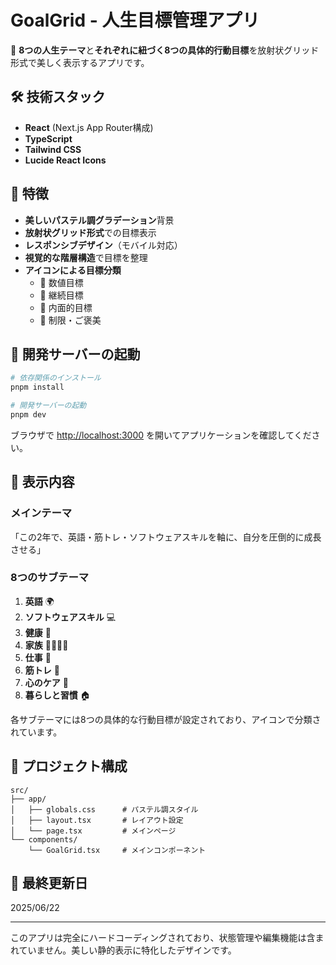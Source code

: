 # GoalGrid - 人生目標管理アプリ

🎯 **8つの人生テーマ**と**それぞれに紐づく8つの具体的行動目標**を放射状グリッド形式で美しく表示するアプリです。

## 🛠 技術スタック

- **React** (Next.js App Router構成)
- **TypeScript**
- **Tailwind CSS**
- **Lucide React Icons**

## 🎨 特徴

- **美しいパステル調グラデーション**背景
- **放射状グリッド形式**での目標表示
- **レスポンシブデザイン**（モバイル対応）
- **視覚的な階層構造**で目標を整理
- **アイコンによる目標分類**
  - 🎯 数値目標
  - 🔁 継続目標
  - 🧠 内面的目標
  - 🍜 制限・ご褒美

## 🚀 開発サーバーの起動

```bash
# 依存関係のインストール
pnpm install

# 開発サーバーの起動
pnpm dev
```

ブラウザで [http://localhost:3000](http://localhost:3000) を開いてアプリケーションを確認してください。

## 📱 表示内容

### メインテーマ
「この2年で、英語・筋トレ・ソフトウェアスキルを軸に、自分を圧倒的に成長させる」

### 8つのサブテーマ
1. **英語** 🌍
2. **ソフトウェアスキル** 💻
3. **健康** 🏥
4. **家族** 👨‍👩‍👧‍👦
5. **仕事** 💼
6. **筋トレ** 💪
7. **心のケア** 🧘
8. **暮らしと習慣** 🏠

各サブテーマには8つの具体的な行動目標が設定されており、アイコンで分類されています。

## 🎯 プロジェクト構成

```
src/
├── app/
│   ├── globals.css      # パステル調スタイル
│   ├── layout.tsx       # レイアウト設定
│   └── page.tsx         # メインページ
└── components/
    └── GoalGrid.tsx     # メインコンポーネント
```

## 📝 最終更新日

2025/06/22

---

このアプリは完全にハードコーディングされており、状態管理や編集機能は含まれていません。美しい静的表示に特化したデザインです。
